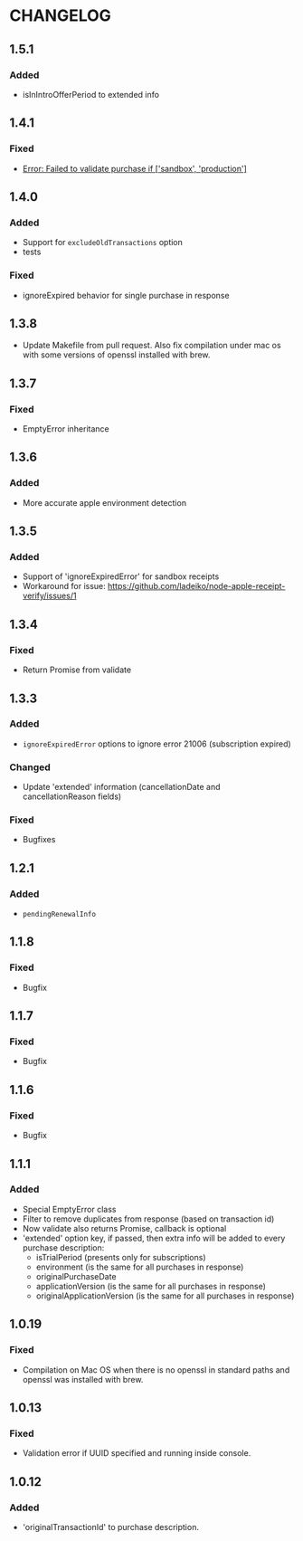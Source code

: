 # CHANGELOG

## 1.5.1
### Added
* isInIntroOfferPeriod to extended info

## 1.4.1
### Fixed
* [Error: Failed to validate purchase if ['sandbox', 'production']](https://github.com/ladeiko/node-apple-receipt-verify/issues/8)

## 1.4.0
### Added
* Support for ```excludeOldTransactions``` option
* tests

### Fixed
* ignoreExpired behavior for single purchase in response

## 1.3.8
* Update Makefile from pull request. Also fix compilation under mac os with some versions of openssl installed with brew.

## 1.3.7
### Fixed
* EmptyError inheritance

## 1.3.6
### Added
* More accurate apple environment detection

## 1.3.5
### Added
* Support of 'ignoreExpiredError' for sandbox receipts
* Workaround for issue: https://github.com/ladeiko/node-apple-receipt-verify/issues/1

## 1.3.4
### Fixed
* Return Promise from validate

## 1.3.3
### Added
* `ignoreExpiredError` options to ignore error 21006 (subscription expired)
### Changed
* Update 'extended' information (cancellationDate and cancellationReason fields)
### Fixed
* Bugfixes

## 1.2.1
### Added
* `pendingRenewalInfo`

## 1.1.8
### Fixed
* Bugfix

## 1.1.7
### Fixed
* Bugfix

## 1.1.6
### Fixed
* Bugfix

## 1.1.1
### Added
* Special EmptyError class
* Filter to remove duplicates from response (based on transaction id)
* Now validate also returns Promise, callback is optional
* 'extended' option key, if passed, then extra info will be added to every purchase description:
  * isTrialPeriod (presents only for subscriptions)
  * environment (is the same for all purchases in response)
  * originalPurchaseDate
  * applicationVersion (is the same for all purchases in response)
  * originalApplicationVersion (is the same for all purchases in response)

## 1.0.19
### Fixed
* Compilation on Mac OS when there is no openssl in standard paths and openssl was installed with brew.

## 1.0.13
### Fixed
* Validation error if UUID specified and running inside console.

## 1.0.12
### Added
* 'originalTransactionId' to purchase description.